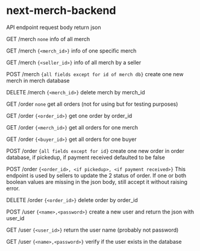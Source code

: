 # next-merch-backend

API
endpoint
request body
return json

GET /merch
`none`
info of all merch

GET /merch
`{<merch_id>}`
info of one specific merch

GET /merch
`{<seller_id>}`
info of all merch by a seller

POST /merch
`{all fields except for id of merch db}`
create one new merch in merch database 

DELETE /merch
`{<merch_id>}`
delete merch by merch_id

GET /order
`none`
get all orders (not for using but for testing purposes)

GET /order
`{<order_id>}`
get one order by order_id

GET /order
`{<merch_id>}`
get all orders for one merch

GET /order
`{<buyer_id>}`
get all orders for one buyer

POST /order
`{all fields except for id}`
create one new order in order database, if pickedup, if payment received defaulted to be false

POST /order
`{<order_id>, <if pickedup>, <if payment received>}`
This endpoint is used by sellers to update the 2 status of order. If one or both boolean values are missing in the json body, still accept it without raising error.

DELETE /order
`{<order_id>}`
delete order by order_id

POST /user
`{<name>,<password>}`
create a new user and return the json with user_id

GET /user
`{<user_id>}`
return the user name (probably not password)

GET /user
`{<name>,<password>}`
verify if the user exists in the database

